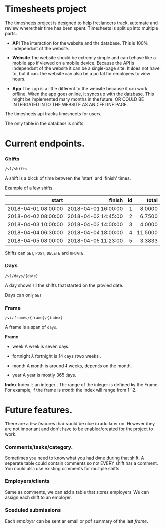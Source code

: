 # Timesheets project
The timesheets project is designed to help freelancers track, automate and review where their time has been spent.
Timesheets is split up into multiple parts.

- **API**
    The interaction for the website and the database. This is 100% independant of the website.

- **Website**
    The website should be extremly simple and can behave like a mobile app if viewed on a mobile device. Because the API is independant of the website it can be a single-page site. It does not have to, but it can.
    the website can also be a portal for employers to view hours.

- **App**
    The app is a little different to the website because it can work offline. When the app goes online, it syncs up with the database. This might be implemented many months in the future. OR COULD BE INTERGATED INTO THE WEBSITE AS AN OFFLINE PAGE.

The timesheets api tracks timesheets for users.

The only table in the database is shifts.

# Current endpoints.

### Shifts

`/v1/shifts`

A shift is a block of time between the 'start' and 'finish' times.

Example of a few shifts.


| start               | finish              | id | total  |
|--------------------:|--------------------:|---:|-------:|
| 2018-04-01 08:00:00 | 2018-04-01 16:00:00 |  1 |  8.0000 |
| 2018-04-02 08:00:00 | 2018-04-02 14:45:00 |  2 |  6.7500 |
| 2018-04-03 10:00:00 | 2018-04-03 14:00:00 |  3 |  4.0000 |
| 2018-04-04 06:30:00 | 2018-04-04 18:00:00 |  4 | 11.5000 |
| 2018-04-05 08:00:00 | 2018-04-05 11:23:00 |  5 |  3.3833 |

Shifts can `GET`, `POST`, `DELETE` and `UPDATE`.


### Days

`/v1/days/{date}`

A day shows all the shifts that started on the provied date.

Days can only `GET`


### Frame

`/v1/frames/{frame}/{index}`

A frame is a span of `days`.

**Frame**
- week
    A week is seven days.

- fortnight
    A fortnight is 14 days (two weeks).

- month
    A month is around 4 weeks, depends on the month.

- year
    A year is mostly 365 days.

**Index**
Index is an integer . The range of the integer is defined by the Frame.
For example, if the frame is *month* the index will range from 1-12.

# Future features.

There are a few features that would be nice to add later on. However they are not important and don't have to be enabled/created for the project to work.

### Comments/tasks/category.
Sometimes you need to know what you had done during that shift. A seperate table could contain comments so not EVERY shift has a comment. You could also use existing comments for multiple shifts.

### Employers/clients
Same as comments, we can add a table that stores employers. We can assign each shift to an employer.

### Sceduled submissions
Each *employer* can be sent an email or pdf summary of the last *frame*.